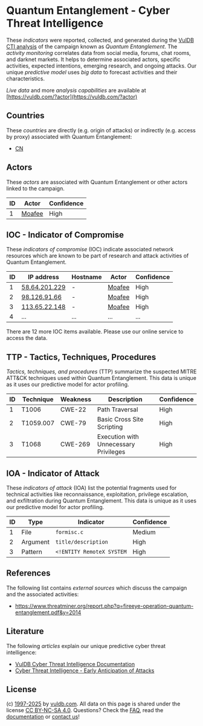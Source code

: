 # Quantum Entanglement - Cyber Threat Intelligence

These _indicators_ were reported, collected, and generated during the [VulDB CTI analysis](https://vuldb.com/?kb.cti) of the campaign known as _Quantum Entanglement_. The _activity monitoring_ correlates data from social media, forums, chat rooms, and darknet markets. It helps to determine associated actors, specific activities, expected intentions, emerging research, and ongoing attacks. Our unique _predictive model_ uses _big data_ to forecast activities and their characteristics.

_Live data_ and more _analysis capabilities_ are available at [https://vuldb.com/?actor](https://vuldb.com/?actor)

## Countries

These _countries_ are directly (e.g. origin of attacks) or indirectly (e.g. access by proxy) associated with Quantum Entanglement:

* [CN](https://vuldb.com/?country.cn)

## Actors

These _actors_ are associated with Quantum Entanglement or other actors linked to the campaign.

ID | Actor | Confidence
-- | ----- | ----------
1 | [Moafee](https://vuldb.com/?actor.moafee) | High

## IOC - Indicator of Compromise

These _indicators of compromise_ (IOC) indicate associated network resources which are known to be part of research and attack activities of Quantum Entanglement.

ID | IP address | Hostname | Actor | Confidence
-- | ---------- | -------- | ----- | ----------
1 | [58.64.201.229](https://vuldb.com/?ip.58.64.201.229) | - | [Moafee](https://vuldb.com/?actor.moafee) | High
2 | [98.126.91.66](https://vuldb.com/?ip.98.126.91.66) | - | [Moafee](https://vuldb.com/?actor.moafee) | High
3 | [113.65.22.148](https://vuldb.com/?ip.113.65.22.148) | - | [Moafee](https://vuldb.com/?actor.moafee) | High
4 | ... | ... | ... | ...

There are 12 more IOC items available. Please use our online service to access the data.

## TTP - Tactics, Techniques, Procedures

_Tactics, techniques, and procedures_ (TTP) summarize the suspected MITRE ATT&CK techniques used within Quantum Entanglement. This data is unique as it uses our predictive model for actor profiling.

ID | Technique | Weakness | Description | Confidence
-- | --------- | -------- | ----------- | ----------
1 | T1006 | CWE-22 | Path Traversal | High
2 | T1059.007 | CWE-79 | Basic Cross Site Scripting | High
3 | T1068 | CWE-269 | Execution with Unnecessary Privileges | High

## IOA - Indicator of Attack

These _indicators of attack_ (IOA) list the potential fragments used for technical activities like reconnaissance, exploitation, privilege escalation, and exfiltration during Quantum Entanglement. This data is unique as it uses our predictive model for actor profiling.

ID | Type | Indicator | Confidence
-- | ---- | --------- | ----------
1 | File | `formisc.c` | Medium
2 | Argument | `title/description` | High
3 | Pattern | `<!ENTITY RemoteX SYSTEM` | High

## References

The following list contains _external sources_ which discuss the campaign and the associated activities:

* https://www.threatminer.org/report.php?q=fireeye-operation-quantum-entanglement.pdf&y=2014

## Literature

The following _articles_ explain our unique predictive cyber threat intelligence:

* [VulDB Cyber Threat Intelligence Documentation](https://vuldb.com/?kb.cti)
* [Cyber Threat Intelligence - Early Anticipation of Attacks](https://www.scip.ch/en/?labs.20201022)

## License

(c) [1997-2025](https://vuldb.com/?kb.changelog) by [vuldb.com](https://vuldb.com/?kb.about). All data on this page is shared under the license [CC BY-NC-SA 4.0](https://creativecommons.org/licenses/by-nc-sa/4.0/). Questions? Check the [FAQ](https://vuldb.com/?kb.faq), read the [documentation](https://vuldb.com/?kb) or [contact us](https://vuldb.com/?contact)!
